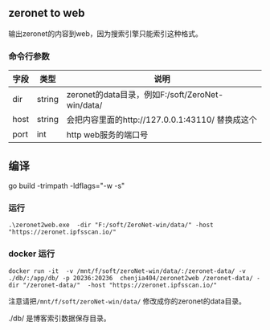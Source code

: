 ## zeronet to web

输出zeronet的内容到web，因为搜索引擎只能索引这种格式。


### 命令行参数
| 字段        | 类型          | 说明                                                                     |
|-----------|-------------|------------------------------------------------------------------------|
| dir         | string          | zeronet的data目录，例如F:/soft/ZeroNet-win/data/ |
| host         | string          | 会把内容里面的http://127.0.0.1:43110/ 替换成这个|
| port         | int          | http web服务的端口号|
## 编译

go build -trimpath -ldflags="-w -s" 

### 运行
```
.\zeronet2web.exe  -dir "F:/soft/ZeroNet-win/data/" -host "https://zeronet.ipfsscan.io/"
```


### docker 运行
```
docker run -it  -v /mnt/f/soft/zeroNet-win/data/:/zeronet-data/ -v ./db/:/app/db/ -p 20236:20236  chenjia404/zeronet2web /zeronet-data/ -dir "/zeronet-data/"  -host "https://zeronet.ipfsscan.io/"
```
注意请把`/mnt/f/soft/zeroNet-win/data/` 修改成你的zeronet的data目录。

./db/ 是博客索引数据保存目录。